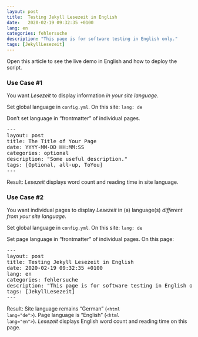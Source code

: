 ```yaml
---
layout: post
title:  Testing Jekyll Lesezeit in English
date:   2020-02-19 09:32:35 +0100
lang: en
categories: fehlersuche
description: "This page is for software testing in English only."
tags: [JekyllLesezeit]
---
```

Open this article to see the live demo in English and how to deploy the script.
<!--more-->

### Use Case #1

You want <em>Lesezeit</em> to display information <em>in your site language</em>.

Set global language in <code>config.yml</code>. On this site: <code>lang: de</code>

Don’t set language in “frontmatter” of individual pages.

<pre>
---
layout: post
title: The Title of Your Page
date: YYYY-MM-DD HH:MM:SS
categories: optional
description: "Some useful description."
tags: [Optional, all-up, ToYou]
---
</pre>

Result: <em>Lesezeit</em> displays word count and reading time in site language.

### Use Case #2

You want individual pages to display <em>Lesezeit</em> in (a) language(s) <em>different from your site language</em>.

Set global language in <code>config.yml</code>. On this site: <code>lang: de</code>

Set page language in “frontmatter” of individual pages. On this page:

<pre>
---
layout: post
title: Testing Jekyll Lesezeit in English
date: 2020-02-19 09:32:35 +0100
lang: en
categories: fehlersuche
description: "This page is for software testing in English only."
tags: [JekyllLesezeit]
---
</pre>

Result: Site language remains “German” (<code>&#60;html lang=&#34;de&#34;&#62;</code>). Page language is “English” (<code>&#60;html lang=&#34;en&#34;&#62;</code>). <em>Lesezeit</em> displays English word count and reading time on this page.
